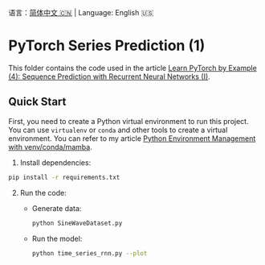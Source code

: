 语言：[简体中文 🇨🇳](README.md) | Language: English 🇺🇸

# PyTorch Series Prediction (1)

This folder contains the code used in the article [Learn PyTorch by Example (4): Sequence Prediction with Recurrent Neural Networks (I)](https://jinli.io/en/p/learn-pytorch-by-example-4-sequence-prediction-with-recurrent-neural-networks-i/).

## Quick Start

First, you need to create a Python virtual environment to run this project. You can use `virtualenv` or `conda` and other tools to create a virtual environment. You can refer to my article [Python Environment Management with venv/conda/mamba](https://jinli.io/en/p/python-environment-management-with-venv/conda/mamba/).

1. Install dependencies:

```bash
pip install -r requirements.txt
```

2. Run the code:

    - Generate data:

        ```bash
        python SineWaveDataset.py
        ```

    - Run the model:
    
        ```bash
        python time_series_rnn.py --plot
        ```